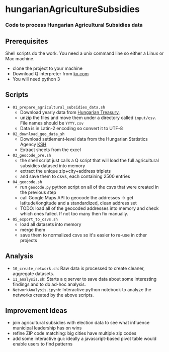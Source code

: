 # hungarianAgricultureSubsidies
### Code to process Hungarian Agricultural Subsidies data

## Prerequisites
Shell scripts do the work. You need a unix command line so either a Linux or Mac machine.
   - clone the project to your machine
   - Download Q interpreter from [kx.com](https://kx.com/connect-with-us/download/)
   - You will need python 3

## Scripts
   - ```01_prepare_agricultural_subsidies_data.sh```
      - Download yearly data from [Hungarian Treasury](https://www.mvh.allamkincstar.gov.hu/kozzeteteli-listak1),
      - unzip the files and move them under a directory called ```input/csv```. File names should be
    ```YYYY.csv```
      - Data is in Latin-2 encoding so convert it to UTF-8
   - ```02_download_geo_data_sh```
      - Download settlement-level data from the Hungarian Statistics Agency [KSH](http://www.ksh.hu/docs/helysegnevtar/hnt_letoltes_2019.xls)
      - Extract sheets from the excel
   - ```03_geocode_pre.sh```
      - the shell script just calls a Q script that will load the full agricultural subsidies datased into memory
      - extract the unique zip+city+address triplets
      - and save them to csvs, each containing 2500 entries
   - ```04_geocode.sh```
      - run ```geocode.py``` python script on all of the csvs that were created in the previous step
      - call Google Maps API to geocode the addresses -> get latitude/longitude and a standardized, clean address set
      - TODO: load all of the geocoded addresses into memory and check which ones failed. If not too many then fix manually.
   - ```05_export_to_csvs.sh```
      - load all datasets into memory
      - merge them
      - save them to normalized csvs so it's easier to re-use in other projects

## Analysis
   - ```10_create_network.sh```: Raw data is processed to create cleaner, aggregate datasets.
   - ```11_analysis.sh```: Starts a q server to save data about some interesting findings and to do ad-hoc analysis.
   - ```NetworkAnalysis.ipynb```: Interactive python notebook to analyze the networks created by the above scripts.

## Improvement Ideas
  - join agricultural subsidies with election data to see what influence municipal leadership has on wins
  - refine ZIP code matching: big cities have multiple zip codes
  - add some interactive gui: ideally a javascript-based pivot table would enable users to find patterns

